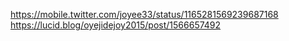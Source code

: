 https://mobile.twitter.com/joyee33/status/1165281569239687168
https://lucid.blog/oyejidejoy2015/post/1566657492
